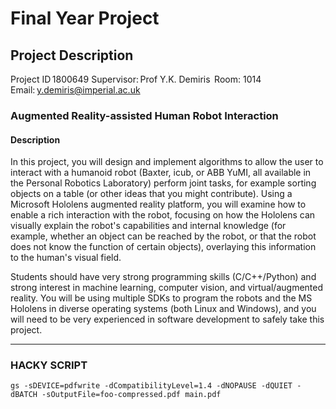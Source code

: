 # Final Year Project

## Project Description
Project ID 1800649 
Supervisor: Prof Y.K. Demiris  Room: 1014  Email: y.demiris@imperial.ac.uk 

### Augmented Reality-assisted Human Robot Interaction  
#### Description  

In this project, you will design and implement algorithms to allow the user to interact with a humanoid robot (Baxter, icub, or ABB YuMI, all available in the Personal Robotics Laboratory) perform joint tasks, for example sorting objects on a table (or other ideas that you might contribute). Using a Microsoft Hololens augmented reality platform, you will examine how to enable a rich interaction with the robot, focusing on how the Hololens can visually explain the robot's capabilities and internal knowledge (for example, whether an object can be reached by the robot, or that the robot does not know the function of certain objects), overlaying this information to the human's visual field.  

Students should have very strong programming skills (C/C++/Python) and strong interest in machine learning, computer vision, and virtual/augmented reality. You will be using multiple SDKs to program the robots and the MS Hololens in diverse operating systems (both Linux and Windows), and you will need to be very experienced in software development to safely take this project. 

___

### HACKY SCRIPT

```
gs -sDEVICE=pdfwrite -dCompatibilityLevel=1.4 -dNOPAUSE -dQUIET -dBATCH -sOutputFile=foo-compressed.pdf main.pdf
```
